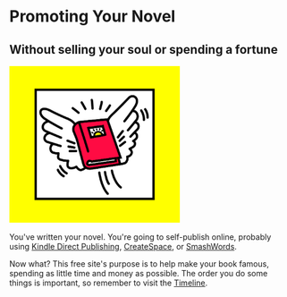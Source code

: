 # Promoting Your Novel

## Without selling your soul or spending a fortune

<img class="pure-img" style="height:20em;" src="/images/promoting-your-novel-900x825.png" alt="Promotingyournovel.com logo">

You've written your novel. 
You're going to self-publish online, 
probably using [Kindle Direct Publishing](https://kdp.amazon.com), [CreateSpace](https://www.createspace.com), or [SmashWords](https://www.smashwords.com).

Now what? This free site's purpose is to help make your book famous, spending as little time and money as possible. The order you do some things is important, so remember to visit the [Timeline](timeline.md).


